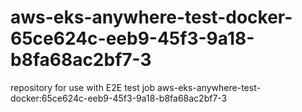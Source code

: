 # aws-eks-anywhere-test-docker-65ce624c-eeb9-45f3-9a18-b8fa68ac2bf7-3
repository for use with E2E test job aws-eks-anywhere-test-docker:65ce624c-eeb9-45f3-9a18-b8fa68ac2bf7-3
